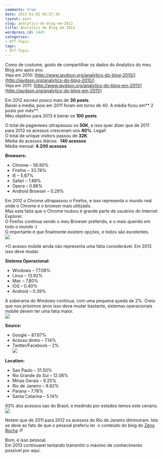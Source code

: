 ```yaml
---
comments: true
date: 2013-01-02 05:57:30
layout: post
slug: analytics-do-blog-em-2012
title: Analytics do Blog em 2012
wordpress_id: 1443
categories:
- Off-Topic
tags:
- Off-Topic
---
```


Como de costume, gosto de compartilhar os dados do Analytics do meu Blog ano após ano.  
Veja em 2010: [http://www.jaydson.org/analytics-do-blog-2010/](http://jaydson.org/analytics-do-blog-2010/)  
Veja em 2011: [http://www.jaydson.org/analytics-do-blog-em-2011/](http://jaydson.org/analytics-do-blog-em-2011/)  

Em 2012 escrevi pouco mais de **30** **posts**.  
Baixei a média, pois em 2011 foram em torno de 40. A média ficou em** 2 posts por mês**.  
Meu objetivo para 2013 é beirar os **100** **posts**.  

O total de pageviews ultrapassou os **50K**, e isso quer dizer que de 2011 para 2012 os acessos cresceram uns **40%**. Legal!  
O total de unique visitors passou de **32K**.  
Média de acessos diários:  **140 acessos**    
Média mensal: **4.200 acessos**  

**Browsers:**  
- Chrome – 56.90%
- Firefox – 33.78%  
- IE – 5.67%  
- Safari – 1.88%  
- Opera – 0.86%  
- Android Browser – 0.29%  

Em 2012 o Chrome ultrapassou o Firefox, e isso representa o mundo real onde o Chrome é o browser mais utilizado.  
Mas esta fatia que o Chrome roubou é grande parte de usuários do Internet Explorer.  
O Firefox continua sendo o meu Browser preferido, e o mais querido em todo o mundo :)  
O importante é que finalmente existem opções, e todos são excelentes.  
[![](http://jaydson.org/wp-content/uploads/browsers4.png)](http://jaydson.org/wp-content/uploads/browsers4.png)

\*O acesso mobile ainda não representa uma fatia considerável. Em 2013 isso deve mudar.  

**Sistema Operacional:**  
* Windows – 77.08%  
* Linux – 13.92%  
* Mac – 7.80%  
* iOS – 0.40%  
* Android – 0.39%  

A soberania do Windows continua, com uma pequena queda de 2%. Creio que nos próximos anos isso deva mudar bastante, sistemas operacionais mobile devem ter uma fatia maior.  
[![](http://jaydson.org/wp-content/uploads/os.png)](http://jaydson.org/wp-content/uploads/os.png)

**Source:**  
* Google – 87.67%  
* Acesso direto – 7.14%  
* Twitter/Facebook – 2%  
[![](http://jaydson.org/wp-content/uploads/source2.png)](http://jaydson.org/wp-content/uploads/source2.png)

**Location:**  
* Sao Paulo – 31.50%  
* Rio Grande do Sul – 12.06%  
* Minas Gerais – 9.25%  
* Rio de Janeiro – 8.82%  
* Parana – 7.76%  
* Santa Catarina – 5.14%  

93% dos acessos sao do Brasil, e medindo por estados temos este cenário.  
[![](http://jaydson.org/wp-content/uploads/location.png)](http://jaydson.org/wp-content/uploads/location.png)

Notem que de 2011 para 2012 os acessos do Rio de Janeiro diminuiram. Isto se deve ao fato de que o pessoal praferiu ler  o conteúdo do blog do [Zeno Rocha](http://blog.zenorocha.com/) :P  

Bom, é isso pessoal.  
Em 2013 continuarei tentando transmitir o máximo de conhecimento possível por aqui.